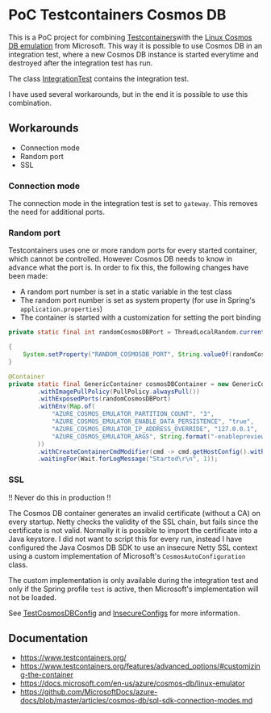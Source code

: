 # PoC Testcontainers Cosmos DB

This is a PoC project for combining [Testcontainers](https://www.testcontainers.org)with the
[Linux Cosmos DB emulation](https://docs.microsoft.com/en-us/azure/cosmos-db/linux-emulator) from Microsoft. This way
it is possible to use Cosmos DB in an integration test, where a new Cosmos DB instance is started everytime and
destroyed after the integration test has run.

The class [IntegrationTest](src/test/java/ninckblokje/poc/testcontainers/cosmosdb/it/IntegrationTest.java) contains the integration test.

I have used several workarounds, but in the end it is possible to use this combination.

## Workarounds

- Connection mode
- Random port
- SSL

### Connection mode

The connection mode in the integration test is set to `gateway`. This removes the need for additional ports.

### Random port

Testcontainers uses one or more random ports for every started container, which cannot be controlled. However Cosmos DB
needs to know in advance what the port is. In order to fix this, the following changes have been made:

- A random port number is set in a static variable in the test class
- The random port number is set as system property (for use in Spring's `application.properties`)
- The container is started with a customization for setting the port binding

````java
private static final int randomCosmosDBPort = ThreadLocalRandom.current().nextInt(20_000, 30_000);

{
    System.setProperty("RANDOM_COSMOSDB_PORT", String.valueOf(randomCosmosDBPort));
}

@Container
private static final GenericContainer cosmosDBContainer = new GenericContainer<>("mcr.microsoft.com/cosmosdb/linux/azure-cosmos-emulator:latest")
        .withImagePullPolicy(PullPolicy.alwaysPull())
        .withExposedPorts(randomCosmosDBPort)
        .withEnv(Map.of(
            "AZURE_COSMOS_EMULATOR_PARTITION_COUNT", "3",
            "AZURE_COSMOS_EMULATOR_ENABLE_DATA_PERSISTENCE", "true",
            "AZURE_COSMOS_EMULATOR_IP_ADDRESS_OVERRIDE", "127.0.0.1",
            "AZURE_COSMOS_EMULATOR_ARGS", String.format("-enablepreview -port=%d", randomCosmosDBPort)
        ))
        .withCreateContainerCmdModifier(cmd -> cmd.getHostConfig().withPortBindings(PortBinding.parse(String.format("%d:%d", randomCosmosDBPort, randomCosmosDBPort))))
        .waitingFor(Wait.forLogMessage("Started\r\n", 1));
````

### SSL

!! Never do this in production !!

The Cosmos DB container generates an invalid certificate (without a CA) on every startup. Netty checks the validity of
the SSL chain, but fails since the certificate is not valid. Normally it is possible to import the certificate into
a Java keystore. I did not want to script this for every run, instead I have configured the Java Cosmos DB SDK to
use an insecure Netty SSL context using a custom implementation of Microsoft's `CosmosAutoConfiguration` class.

The custom implementation is only available during the integration test and only if the Spring profile `test` is active,
then Microsoft's implementation will not be loaded.

See [TestCosmosDBConfig](src/test/java/ninckblokje/poc/testcontainers/cosmosdb/it/support/TestCosmosDBConfig.java) and
[InsecureConfigs](src/test/java/ninckblokje/poc/testcontainers/cosmosdb/it/support/InsecureConfigs.java) for more
information.

## Documentation

- https://www.testcontainers.org/
- https://www.testcontainers.org/features/advanced_options/#customizing-the-container
- https://docs.microsoft.com/en-us/azure/cosmos-db/linux-emulator
- https://github.com/MicrosoftDocs/azure-docs/blob/master/articles/cosmos-db/sql-sdk-connection-modes.md